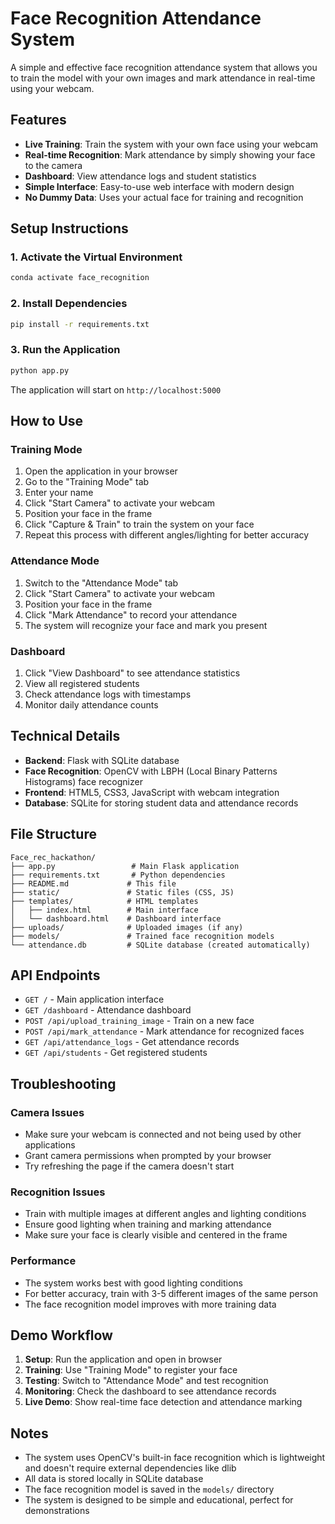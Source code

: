 # Face Recognition Attendance System

A simple and effective face recognition attendance system that allows you to train the model with your own images and mark attendance in real-time using your webcam.

## Features

- **Live Training**: Train the system with your own face using your webcam
- **Real-time Recognition**: Mark attendance by simply showing your face to the camera
- **Dashboard**: View attendance logs and student statistics
- **Simple Interface**: Easy-to-use web interface with modern design
- **No Dummy Data**: Uses your actual face for training and recognition

## Setup Instructions

### 1. Activate the Virtual Environment

```bash
conda activate face_recognition
```

### 2. Install Dependencies

```bash
pip install -r requirements.txt
```

### 3. Run the Application

```bash
python app.py
```

The application will start on `http://localhost:5000`

## How to Use

### Training Mode
1. Open the application in your browser
2. Go to the "Training Mode" tab
3. Enter your name
4. Click "Start Camera" to activate your webcam
5. Position your face in the frame
6. Click "Capture & Train" to train the system on your face
7. Repeat this process with different angles/lighting for better accuracy

### Attendance Mode
1. Switch to the "Attendance Mode" tab
2. Click "Start Camera" to activate your webcam
3. Position your face in the frame
4. Click "Mark Attendance" to record your attendance
5. The system will recognize your face and mark you present

### Dashboard
1. Click "View Dashboard" to see attendance statistics
2. View all registered students
3. Check attendance logs with timestamps
4. Monitor daily attendance counts

## Technical Details

- **Backend**: Flask with SQLite database
- **Face Recognition**: OpenCV with LBPH (Local Binary Patterns Histograms) face recognizer
- **Frontend**: HTML5, CSS3, JavaScript with webcam integration
- **Database**: SQLite for storing student data and attendance records

## File Structure

```
Face_rec_hackathon/
├── app.py                 # Main Flask application
├── requirements.txt       # Python dependencies
├── README.md             # This file
├── static/               # Static files (CSS, JS)
├── templates/            # HTML templates
│   ├── index.html        # Main interface
│   └── dashboard.html    # Dashboard interface
├── uploads/              # Uploaded images (if any)
├── models/               # Trained face recognition models
└── attendance.db         # SQLite database (created automatically)
```

## API Endpoints

- `GET /` - Main application interface
- `GET /dashboard` - Attendance dashboard
- `POST /api/upload_training_image` - Train on a new face
- `POST /api/mark_attendance` - Mark attendance for recognized faces
- `GET /api/attendance_logs` - Get attendance records
- `GET /api/students` - Get registered students

## Troubleshooting

### Camera Issues
- Make sure your webcam is connected and not being used by other applications
- Grant camera permissions when prompted by your browser
- Try refreshing the page if the camera doesn't start

### Recognition Issues
- Train with multiple images at different angles and lighting conditions
- Ensure good lighting when training and marking attendance
- Make sure your face is clearly visible and centered in the frame

### Performance
- The system works best with good lighting conditions
- For better accuracy, train with 3-5 different images of the same person
- The face recognition model improves with more training data

## Demo Workflow

1. **Setup**: Run the application and open in browser
2. **Training**: Use "Training Mode" to register your face
3. **Testing**: Switch to "Attendance Mode" and test recognition
4. **Monitoring**: Check the dashboard to see attendance records
5. **Live Demo**: Show real-time face detection and attendance marking

## Notes

- The system uses OpenCV's built-in face recognition which is lightweight and doesn't require external dependencies like dlib
- All data is stored locally in SQLite database
- The face recognition model is saved in the `models/` directory
- The system is designed to be simple and educational, perfect for demonstrations
